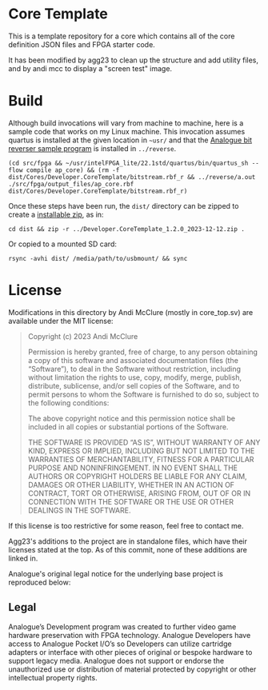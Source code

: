 # Core Template
This is a template repository for a core which contains all of the core definition JSON files and FPGA starter code.

It has been modified by agg23 to clean up the structure and add utility files, and by andi mcc to display a "screen test" image.

# Build

Although build invocations will vary from machine to machine, here is a sample code that works on my Linux machine. This invocation assumes quartus is installed at the given location in `~usr/` and that the [Analogue bit reverser sample program](https://www.analogue.co/developer/docs/packaging-a-core#creating-a-reversed-rbf) is installed in `../reverse`.

```
(cd src/fpga && ~/usr/intelFPGA_lite/22.1std/quartus/bin/quartus_sh --flow compile ap_core) && (rm -f dist/Cores/Developer.CoreTemplate/bitstream.rbf_r && ../reverse/a.out ./src/fpga/output_files/ap_core.rbf dist/Cores/Developer.CoreTemplate/bitstream.rbf_r)
```

Once these steps have been run, the `dist/` directory can be zipped to create a [installable zip](https://www.analogue.co/developer/docs/packaging-a-core#naming-of-the-.zip-file), as in:

```
cd dist && zip -r ../Developer.CoreTemplate_1.2.0_2023-12-12.zip .
```

Or copied to a mounted SD card:

```
rsync -avhi dist/ /media/path/to/usbmount/ && sync
```

# License

Modifications in this directory by Andi McClure (mostly in core_top.sv) are available under the MIT license:

> Copyright (c) 2023 Andi McClure
>
> Permission is hereby granted, free of charge, to any person obtaining a copy of this software and associated documentation files (the “Software”), to deal in the Software without restriction, including without limitation the rights to use, copy, modify, merge, publish, distribute, sublicense, and/or sell copies of the Software, and to permit persons to whom the Software is furnished to do so, subject to the following conditions:
>
> The above copyright notice and this permission notice shall be included in all copies or substantial portions of the Software.
>
> THE SOFTWARE IS PROVIDED “AS IS”, WITHOUT WARRANTY OF ANY KIND, EXPRESS OR IMPLIED, INCLUDING BUT NOT LIMITED TO THE WARRANTIES OF MERCHANTABILITY, FITNESS FOR A PARTICULAR PURPOSE AND NONINFRINGEMENT. IN NO EVENT SHALL THE AUTHORS OR COPYRIGHT HOLDERS BE LIABLE FOR ANY CLAIM, DAMAGES OR OTHER LIABILITY, WHETHER IN AN ACTION OF CONTRACT, TORT OR OTHERWISE, ARISING FROM, OUT OF OR IN CONNECTION WITH THE SOFTWARE OR THE USE OR OTHER DEALINGS IN THE SOFTWARE.

If this license is too restrictive for some reason, feel free to contact me.

Agg23's additions to the project are in standalone files, which have their licenses stated at the top. As of this commit, none of these additions are linked in.

Analogue's original legal notice for the underlying base project is reproduced below: 

## Legal
Analogue’s Development program was created to further video game hardware preservation with FPGA technology. Analogue Developers have access to Analogue Pocket I/O’s so Developers can utilize cartridge adapters or interface with other pieces of original or bespoke hardware to support legacy media. Analogue does not support or endorse the unauthorized use or distribution of material protected by copyright or other intellectual property rights.
